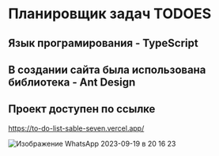<h1>Планировщик задач TODOES</h1>

<h2>Язык програмирования - TypeScript</h2>

<h2>В создании сайта была использована библиотека - Ant Design </h2>

<h2>Проект доступен по ссылке</h1>

https://to-do-list-sable-seven.vercel.app/

![Изображение WhatsApp 2023-09-19 в 20 16 23](https://github.com/Lisa3689/ToDo-List/assets/112322977/cb07ac35-8230-4c9c-8769-836b0363f02e)


